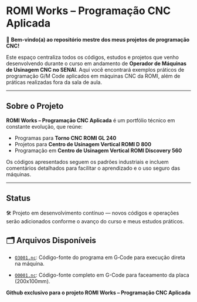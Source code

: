 # ROMI Works – Programação CNC Aplicada

🚀 **Bem-vindo(a) ao repositório mestre dos meus projetos de programação CNC!**

Este espaço centraliza todos os códigos, estudos e projetos que venho desenvolvendo durante o curso em andamento de **Operador de Máquinas de Usinagem CNC no SENAI**. Aqui você encontrará exemplos práticos de programação G/M Code aplicados em máquinas CNC da ROMI, além de práticas realizadas fora da sala de aula.

---

## Sobre o Projeto

**ROMI Works – Programação CNC Aplicada** é um portfólio técnico em constante evolução, que reúne:

- Programas para **Torno CNC ROMI GL 240**
- Projetos para **Centro de Usinagem Vertical ROMI D 800**
- Programação em **Centro de Usinagem Vertical ROMI Discovery 560**

Os códigos apresentados seguem os padrões industriais e incluem comentários detalhados para facilitar o aprendizado e o uso seguro das máquinas.

---

## Status

🛠️ Projeto em desenvolvimento contínuo — novos códigos e operações serão adicionados conforme o avanço do curso e meus estudos práticos.

## 🗂️ Arquivos Disponíveis
- [`O3001.nc`](https://github.com/Bruxnodev/CNC_EIXO_ESCALONADO_COM_RAIOS_FANUC_0ITD_GL240M_ROMI): Código-fonte do programa em G‑Code para execução direta na máquina.

- [`O0001.nc`](https://github.com/Bruxnodev/-Programa_CNC_O0001_Faceamento_de_Placa_200x100mm/blob/main/O0001.nc): Código-fonte completo em G-Code para faceamento da placa (200x100mm).


**Github exclusivo para o projeto ROMI Works – Programação CNC Aplicada**

